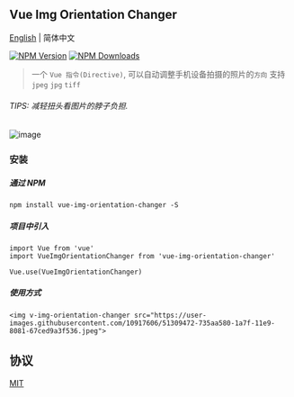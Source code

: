 ## Vue Img Orientation Changer
[English](./README.md) | 简体中文

[![NPM Version][npm-image]][npm-url]
[![NPM Downloads][downloads-image]][downloads-url]

> 一个 `Vue 指令(Directive)`, 可以自动调整手机设备拍摄的照片的`方向` 支持 `jpeg`  `jpg`  `tiff`
###### TIPS: 减轻扭头看图片的脖子负担.

![image](https://user-images.githubusercontent.com/10917606/51384914-b0469b00-1b58-11e9-924b-53c8ae374c2c.png)


### 安装

##### 通过 NPM
```
npm install vue-img-orientation-changer -S
```

##### 项目中引入 
```
import Vue from 'vue'
import VueImgOrientationChanger from 'vue-img-orientation-changer'

Vue.use(VueImgOrientationChanger)
```

##### 使用方式
```
<img v-img-orientation-changer src="https://user-images.githubusercontent.com/10917606/51309472-735aa580-1a7f-11e9-8081-67ced9a3f536.jpeg">
```

## 协议

[MIT](LICENSE)

[npm-image]: https://img.shields.io/npm/v/vue-img-orientation-changer.svg
[npm-url]: https://npmjs.org/package/vue-img-orientation-changer
[downloads-image]: https://img.shields.io/npm/dm/vue-img-orientation-changer.svg
[downloads-url]: https://npmjs.org/package/vue-img-orientation-changer
